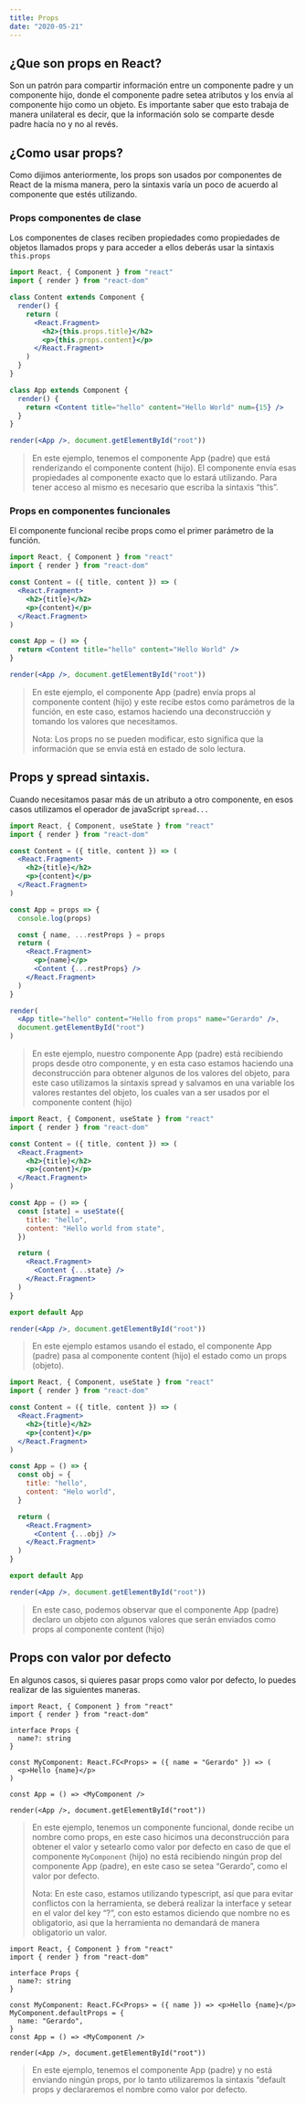 ```yaml
---
title: Props
date: "2020-05-21"
---
```


## ¿Que son props en React?

Son un patrón para compartir información entre un componente padre y un componente hijo, donde el componente padre setea atributos y los envía al componente hijo como un objeto. Es importante saber que esto trabaja de manera unilateral es decir, que la información solo se comparte desde padre hacía no y no al revés.

## ¿Como usar props?

Como dijimos anteriormente, los props son usados por componentes de React de la misma manera, pero la sintaxis varía un poco de acuerdo al componente que estés utilizando.

### Props componentes de clase

Los componentes de clases reciben propiedades como propiedades de objetos llamados props y para acceder a ellos deberás usar la sintaxis `this.props`

```jsx
import React, { Component } from "react"
import { render } from "react-dom"

class Content extends Component {
  render() {
    return (
      <React.Fragment>
        <h2>{this.props.title}</h2>
        <p>{this.props.content}</p>
      </React.Fragment>
    )
  }
}

class App extends Component {
  render() {
    return <Content title="hello" content="Hello World" num={15} />
  }
}

render(<App />, document.getElementById("root"))
```

> En este ejemplo, tenemos el componente App (padre) que está renderizando el componente content (hijo). El componente envía esas propiedades al componente exacto que lo estará utilizando. Para tener acceso al mismo es necesario que escriba la sintaxis “this”.

### Props en componentes funcionales

El componente funcional recibe props como el primer parámetro de la función.

```jsx
import React, { Component } from "react"
import { render } from "react-dom"

const Content = ({ title, content }) => (
  <React.Fragment>
    <h2>{title}</h2>
    <p>{content}</p>
  </React.Fragment>
)

const App = () => {
  return <Content title="hello" content="Hello World" />
}

render(<App />, document.getElementById("root"))
```

> En este ejemplo, el componente App (padre) envía props al componente content (hijo) y este recibe estos como parámetros de la función, en este caso, estamos haciendo una deconstrucción y tomando los valores que necesitamos.
>
> Nota: Los props no se pueden modificar, esto significa que la información que se envia está en estado de solo lectura.

## Props y spread sintaxis.

Cuando necesitamos pasar más de un atributo a otro componente, en esos casos utilizamos el operador de javaScript `spread...`

```jsx
import React, { Component, useState } from "react"
import { render } from "react-dom"

const Content = ({ title, content }) => (
  <React.Fragment>
    <h2>{title}</h2>
    <p>{content}</p>
  </React.Fragment>
)

const App = props => {
  console.log(props)

  const { name, ...restProps } = props
  return (
    <React.Fragment>
      <p>{name}</p>
      <Content {...restProps} />
    </React.Fragment>
  )
}

render(
  <App title="hello" content="Hello from props" name="Gerardo" />,
  document.getElementById("root")
)
```

> En este ejemplo, nuestro componente App (padre) está recibiendo props desde otro componente, y en esta caso estamos haciendo una deconstrucción para obtener algunos de los valores del objeto, para este caso utilizamos la sintaxis spread y salvamos en una variable los valores restantes del objeto, los cuales van a ser usados por el componente content (hijo)

```jsx
import React, { Component, useState } from "react"
import { render } from "react-dom"

const Content = ({ title, content }) => (
  <React.Fragment>
    <h2>{title}</h2>
    <p>{content}</p>
  </React.Fragment>
)

const App = () => {
  const [state] = useState({
    title: "hello",
    content: "Hello world from state",
  })

  return (
    <React.Fragment>
      <Content {...state} />
    </React.Fragment>
  )
}

export default App

render(<App />, document.getElementById("root"))
```

> En este ejemplo estamos usando el estado, el componente App (padre) pasa al componente content (hijo) el estado como un props (objeto).

```jsx
import React, { Component, useState } from "react"
import { render } from "react-dom"

const Content = ({ title, content }) => (
  <React.Fragment>
    <h2>{title}</h2>
    <p>{content}</p>
  </React.Fragment>
)

const App = () => {
  const obj = {
    title: "hello",
    content: "Helo world",
  }

  return (
    <React.Fragment>
      <Content {...obj} />
    </React.Fragment>
  )
}

export default App

render(<App />, document.getElementById("root"))
```

> En este caso, podemos observar que el componente App (padre) declaro un objeto con algunos valores que serán enviados como props al componente content (hijo)

## Props con valor por defecto

En algunos casos, si quieres pasar props como valor por defecto, lo puedes realizar de las siguientes maneras.

```tsx
import React, { Component } from "react"
import { render } from "react-dom"

interface Props {
  name?: string
}

const MyComponent: React.FC<Props> = ({ name = "Gerardo" }) => (
  <p>Hello {name}</p>
)

const App = () => <MyComponent />

render(<App />, document.getElementById("root"))
```

> En este ejemplo, tenemos un componente funcional, donde recibe un nombre como props, en este caso hicimos una deconstrucción para obtener el valor y setearlo como valor por defecto en caso de que el componente `MyComponent` (hijo) no está recibiendo ningún prop del componente App (padre), en este caso se setea “Gerardo”, como el valor por defecto.
>
> Nota: En este caso, estamos utilizando typescript, así que para evitar conflictos con la herramienta, se deberá realizar la interface y setear en el valor del key “?”, con esto estamos diciendo que nombre no es obligatorio, asi que la herramienta no demandará de manera obligatorio un valor.

```tsx
import React, { Component } from "react"
import { render } from "react-dom"

interface Props {
  name?: string
}

const MyComponent: React.FC<Props> = ({ name }) => <p>Hello {name}</p>
MyComponent.defaultProps = {
  name: "Gerardo",
}
const App = () => <MyComponent />

render(<App />, document.getElementById("root"))
```

> En este ejemplo, tenemos el componente App (padre) y no está enviando ningún props, por lo tanto utilizaremos la sintaxis “default props y declararemos el nombre como valor por defecto.
